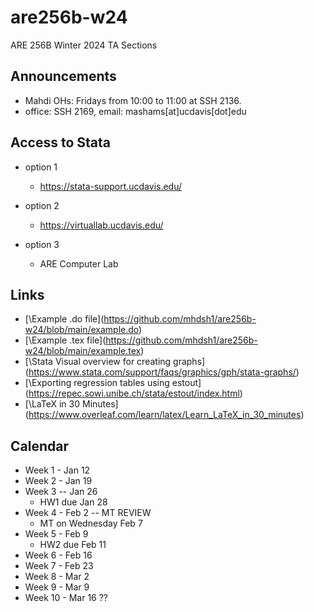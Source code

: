 # are256b-w24
ARE 256B Winter 2024 TA Sections

## Announcements
- Mahdi OHs: Fridays from 10:00 to 11:00 at SSH 2136.  
- office: SSH 2169, email: mashams[at]ucdavis[dot]edu

## Access to Stata
- option 1
	- https://stata-support.ucdavis.edu/
  
- option 2
	- https://virtuallab.ucdavis.edu/

- option 3
  - ARE Computer Lab

## Links

- [\Example .do file\](https://github.com/mhdsh1/are256b-w24/blob/main/example.do)
- [\Example .tex file\](https://github.com/mhdsh1/are256b-w24/blob/main/example.tex)
- [\Stata Visual overview for creating graphs\](https://www.stata.com/support/faqs/graphics/gph/stata-graphs/)
- [\Exporting regression tables using estout\](https://repec.sowi.unibe.ch/stata/estout/index.html)
- [\LaTeX in 30 Minutes\](https://www.overleaf.com/learn/latex/Learn_LaTeX_in_30_minutes)

## Calendar

+ Week 1 - Jan 12
+ Week 2 - Jan 19
+ Week 3 -- Jan 26
  + HW1 due Jan 28
+ Week 4 - Feb 2 -- MT REVIEW
  + MT on Wednesday Feb 7
+ Week 5 - Feb 9
  + HW2 due Feb 11
+ Week 6 - Feb 16
+ Week 7 - Feb 23
+ Week 8 - Mar 2
+ Week 9 - Mar 9
+ Week 10 - Mar 16 ??